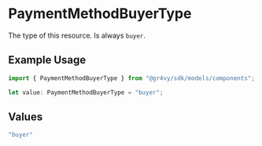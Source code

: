 # PaymentMethodBuyerType

The type of this resource. Is always `buyer`.

## Example Usage

```typescript
import { PaymentMethodBuyerType } from "@gr4vy/sdk/models/components";

let value: PaymentMethodBuyerType = "buyer";
```

## Values

```typescript
"buyer"
```